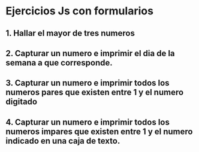 # Ejercicios Js con formularios

## 1. Hallar el mayor de tres numeros

## 2. Capturar un numero e imprimir el dia de la semana a que corresponde.

## 3. Capturar un numero e imprimir todos los numeros pares que existen entre 1 y el numero digitado

## 4. Capturar un numero e imprimir todos los numeros impares que existen entre 1 y el numero indicado en una caja de texto.